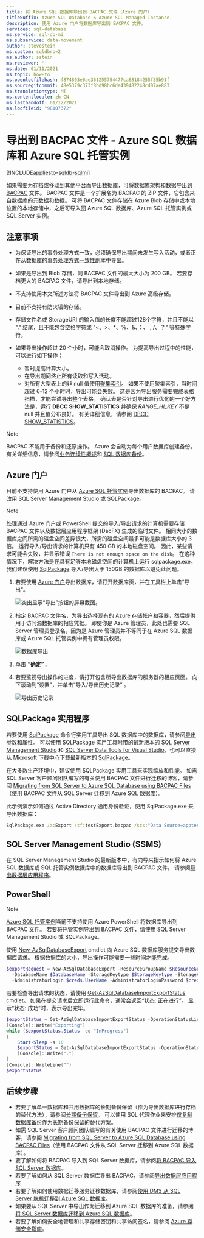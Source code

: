 ```yaml
---
title: 将 Azure SQL 数据库导出到 BACPAC 文件（Azure 门户）
titleSuffix: Azure SQL Database & Azure SQL Managed Instance
description: 使用 Azure 门户将数据库导出到 BACPAC 文件。
services: sql-database
ms.service: sql-db-mi
ms.subservice: data-movement
author: stevestein
ms.custom: sqldbrb=2
ms.author: sstein
ms.reviewer: ''
ms.date: 01/11/2021
ms.topic: how-to
ms.openlocfilehash: f874803e0ae361255754477ca68184255f35b91f
ms.sourcegitcommit: 48e5379c373f8bd98bc6de439482248cd07ae883
ms.translationtype: MT
ms.contentlocale: zh-CN
ms.lasthandoff: 01/12/2021
ms.locfileid: "98107372"
---
```

# <a name="export-to-a-bacpac-file---azure-sql-database-and-azure-sql-managed-instance"></a>导出到 BACPAC 文件 - Azure SQL 数据库和 Azure SQL 托管实例

[!INCLUDE[appliesto-sqldb-sqlmi](../includes/appliesto-sqldb-sqlmi.md)]

如果需要为存档或移动到其他平台而导出数据库，可将数据库架构和数据导出到 [BACPAC](/sql/relational-databases/data-tier-applications/data-tier-applications#Anchor_4) 文件。 BACPAC 文件是一个扩展名为 BACPAC 的 ZIP 文件，它包含来自数据库的元数据和数据。 可将 BACPAC 文件存储在 Azure Blob 存储中或本地位置的本地存储中，之后可导入回 Azure SQL 数据库、Azure SQL 托管实例或 SQL Server 实例。

## <a name="considerations"></a>注意事项

- 为保证导出的事务处理方式一致，必须确保导出期间未发生写入活动，或者正在从数据库的[事务处理方式一致性副本](database-copy.md)中导出。
- 如果是导出到 Blob 存储，则 BACPAC 文件的最大大小为 200 GB。 若要存档更大的 BACPAC 文件，请导出到本地存储。
- 不支持使用本文所述方法将 BACPAC 文件导出到 Azure 高级存储。
- 目前不支持有防火墙的存储。
- 存储文件名或 StorageURI 的输入值的长度不能超过128个字符，并且不能以 "." 结尾，且不能包含空格字符或 "<、>、*、%、&、：、 \, /、？" 等特殊字符。 
- 如果导出操作超过 20 个小时，可能会取消操作。 为提高导出过程中的性能，可以进行如下操作：

  - 暂时提高计算大小。
  - 在导出期间终止所有读取和写入活动。
  - 对所有大型表上的非 null 值使用[聚集索引](/sql/relational-databases/indexes/clustered-and-nonclustered-indexes-described)。 如果不使用聚集索引，当时间超过 6-12 个小时时，导出可能会失败。 这是因为导出服务需要完成表格扫描，才能尝试导出整个表格。 确认表是否针对导出进行优化的一个好方法是，运行 **DBCC SHOW_STATISTICS** 并确保 *RANGE_HI_KEY* 不是 null 并且值分布良好。 有关详细信息，请参阅 [DBCC SHOW_STATISTICS](/sql/t-sql/database-console-commands/dbcc-show-statistics-transact-sql)。

> [!NOTE]
> BACPAC 不能用于备份和还原操作。 Azure 会自动为每个用户数据库创建备份。 有关详细信息，请参阅[业务连续性概述](business-continuity-high-availability-disaster-recover-hadr-overview.md)和 [SQL 数据库备份](automated-backups-overview.md)。

## <a name="the-azure-portal"></a>Azure 门户

目前不支持使用 Azure 门户从 [Azure SQL 托管实例](../managed-instance/sql-managed-instance-paas-overview.md)导出数据库的 BACPAC。 请改用 SQL Server Management Studio 或 SQLPackage。

> [!NOTE]
> 处理通过 Azure 门户或 PowerShell 提交的导入/导出请求的计算机需要存储 BACPAC 文件以及数据层应用程序框架 (DacFX) 生成的临时文件。 相同大小的数据库之间所需的磁盘空间差异很大，所需的磁盘空间最多可能是数据库大小的 3 倍。 运行导入/导出请求的计算机只有 450 GB 的本地磁盘空间。 因此，某些请求可能会失败，并显示错误 `There is not enough space on the disk`。 在这种情况下，解决方法是在具有足够本地磁盘空间的计算机上运行 sqlpackage.exe。 我们建议使用 [SqlPackage](#sqlpackage-utility) 导入/导出大于 150GB 的数据库以避免此问题。

1. 若要使用 [Azure 门户](https://portal.azure.com)导出数据库，请打开数据库页，并在工具栏上单击“导出”。

   ![突出显示“导出”按钮的屏幕截图。](./media/database-export/database-export1.png)

2. 指定 BACPAC 文件名，为导出选择现有的 Azure 存储帐户和容器，然后提供用于访问源数据库的相应凭据。 即使你是 Azure 管理员，此处也需要 SQL Server 管理员登录名，因为是 Azure 管理员并不等同于在 Azure SQL 数据库或 Azure SQL 托管实例中拥有管理员权限。

    ![数据库导出](./media/database-export/database-export2.png)

3. 单击 **“确定”** 。

4. 若要监视导出操作的进度，请打开包含所导出数据库的服务器的相应页面。 向下滚动到“设置”，并单击“导入/导出历史记录” 。

   ![导出历史记录](./media/database-export/export-history.png)

## <a name="sqlpackage-utility"></a>SQLPackage 实用程序

若要使用 [SqlPackage](/sql/tools/sqlpackage) 命令行实用工具导出 SQL 数据库中的数据库，请参阅[导出参数和属性](/sql/tools/sqlpackage#export-parameters-and-properties)。 可以使用 SQLPackage 实用工具附带的最新版本的 [SQL Server Management Studio](/sql/ssms/download-sql-server-management-studio-ssms) 和 [SQL Server Data Tools for Visual Studio](/sql/ssdt/download-sql-server-data-tools-ssdt)，也可以直接从 Microsoft 下载中心下载最新版本的 [SqlPackage](https://www.microsoft.com/download/details.aspx?id=53876)。

在大多数生产环境中，建议使用 SQLPackage 实用工具来实现缩放和性能。 如需 SQL Server 客户顾问团队编写的有关使用 BACPAC 文件进行迁移的博客，请参阅 [Migrating from SQL Server to Azure SQL Database using BACPAC Files](/archive/blogs/sqlcat/migrating-from-sql-server-to-azure-sql-database-using-bacpac-files)（使用 BACPAC 文件从 SQL Server 迁移到 Azure SQL 数据库）。

此示例演示如何通过 Active Directory 通用身份验证，使用 SqlPackage.exe 来导出数据库：

```cmd
SqlPackage.exe /a:Export /tf:testExport.bacpac /scs:"Data Source=apptestserver.database.windows.net;Initial Catalog=MyDB;" /ua:True /tid:"apptest.onmicrosoft.com"
```

## <a name="sql-server-management-studio-ssms"></a>SQL Server Management Studio (SSMS)

在 SQL Server Management Studio 的最新版本中，有向导来指示如何将 Azure SQL 数据库或 SQL 托管实例数据库中的数据库导出到 BACPAC 文件。 请参阅[导出数据层应用程序](/sql/relational-databases/data-tier-applications/export-a-data-tier-application)。

## <a name="powershell"></a>PowerShell

> [!NOTE]
> [Azure SQL 托管实例](../managed-instance/sql-managed-instance-paas-overview.md)当前不支持使用 Azure PowerShell 将数据库导出到 BACPAC 文件。 若要将托管实例导出到 BACPAC 文件，请使用 SQL Server Management Studio 或 SQLPackage。

使用 [New-AzSqlDatabaseExport](/powershell/module/az.sql/new-azsqldatabaseexport) cmdlet 向 Azure SQL 数据库服务提交导出数据库请求。 根据数据库的大小，导出操作可能需要一些时间才能完成。

```powershell
$exportRequest = New-AzSqlDatabaseExport -ResourceGroupName $ResourceGroupName -ServerName $ServerName `
  -DatabaseName $DatabaseName -StorageKeytype $StorageKeytype -StorageKey $StorageKey -StorageUri $BacpacUri `
  -AdministratorLogin $creds.UserName -AdministratorLoginPassword $creds.Password
```

若要检查导出请求的状态，请使用 [Get-AzSqlDatabaseImportExportStatus](/powershell/module/az.sql/get-azsqldatabaseimportexportstatus) cmdlet。 如果在提交请求后立即运行此命令，通常会返回“状态: 正在进行”。 显示“状态: 成功”时，表示导出完毕。

```powershell
$exportStatus = Get-AzSqlDatabaseImportExportStatus -OperationStatusLink $exportRequest.OperationStatusLink
[Console]::Write("Exporting")
while ($exportStatus.Status -eq "InProgress")
{
    Start-Sleep -s 10
    $exportStatus = Get-AzSqlDatabaseImportExportStatus -OperationStatusLink $exportRequest.OperationStatusLink
    [Console]::Write(".")
}
[Console]::WriteLine("")
$exportStatus
```

## <a name="next-steps"></a>后续步骤

- 若要了解单一数据库和共用数据库的长期备份保留（作为导出数据库进行存档的替代方法），请参阅[长期备份保留](long-term-retention-overview.md)。 可以使用 SQL 代理作业来安排[仅复制数据库备份](/sql/relational-databases/backup-restore/copy-only-backups-sql-server)作为长期备份保留的替代方案。
- 如需 SQL Server 客户顾问团队编写的有关使用 BACPAC 文件进行迁移的博客，请参阅 [Migrating from SQL Server to Azure SQL Database using BACPAC Files](/archive/blogs/sqlcat/migrating-from-sql-server-to-azure-sql-database-using-bacpac-files)（使用 BACPAC 文件从 SQL Server 迁移到 Azure SQL 数据库）。
- 要了解如何将 BACPAC 导入到 SQL Server 数据库，请参阅[将 BACPAC 导入 SQL Server 数据库](/sql/relational-databases/data-tier-applications/import-a-bacpac-file-to-create-a-new-user-database)。
- 若要了解如何从 SQL Server 数据库导出 BACPAC，请参阅[导出数据层应用程序](/sql/relational-databases/data-tier-applications/export-a-data-tier-application)
- 若要了解如何使用数据迁移服务迁移数据库，请参阅[使用 DMS 从 SQL Server 脱机迁移到 Azure SQL 数据库](../../dms/tutorial-sql-server-to-azure-sql.md)。
- 如果要从 SQL Server 中导出作为迁移到 Azure SQL 数据库的准备，请参阅[将 SQL Server 数据库迁移到 Azure SQL 数据库](migrate-to-database-from-sql-server.md)。
- 若要了解如何安全地管理和共享存储密钥和共享访问签名，请参阅 [Azure 存储安全指南](../../storage/blobs/security-recommendations.md)。
